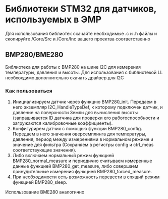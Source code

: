 # Библиотеки STM32 для датчиков, используемых в ЭМР
Для использования библиотек скачайте необходимые .c и .h файлы и скопируйте /Core/Src и /Core/Inc вашего проектва соответственно 
## BMP280/BME280
Библиотека для работы с BMP280 на шине I2C для измерения температуры, давления и высоты.
Для использования с библиотекой LL необхохдимо дополнительно скачать драйвер для I2C
### Как пользоваться
1. Инициализируем датчик через функцию BMP280_init. Передаем в него экземпляр I2C_HandleTypeDef, к которому подключен датчик, и давление на поверхности Земли для вычисления высоты (запрашивается ID датчика для проверки его работоспособности и загружаются калибровочные коэффициенты).
2. Конфигурирем датчик с помощью функции BMP280_config. Передаем в него значения оверсемплинга для температуры, давления, период между измерениями в нормальном режиме и значение для фильтра (Сохраняем в регистры config и ctrl_meas соответствующие значения).
3. Либо включаем нормальный режим функцией BMP280_normal_measure и периодично считываем измеренные данные функцией BMP280_get_measure, либо совершаем принудительные измерения функцией BMP280_forced_measure.
4. При необходимости есть возможность перевести в спящий режим функцией BMP280_sleep.

Использование BME280 аналогично
